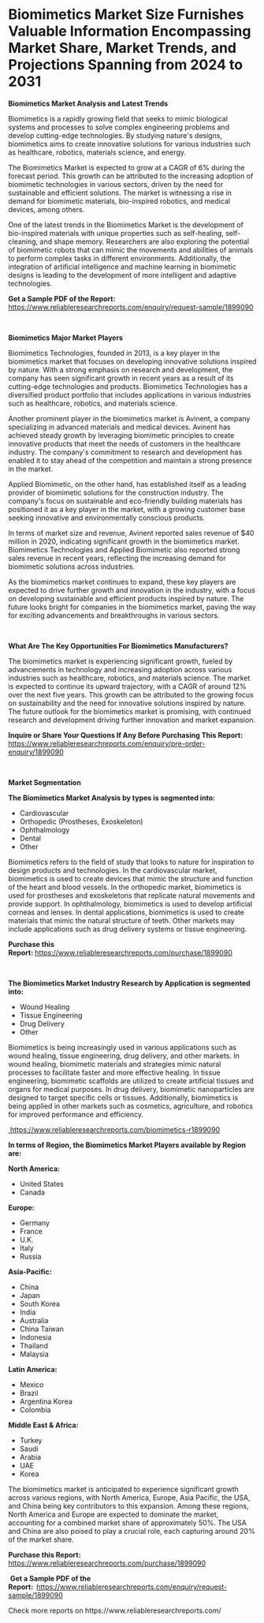 <p><h1>Biomimetics Market Size Furnishes Valuable Information Encompassing Market Share, Market Trends, and Projections Spanning from 2024 to 2031</h1></p><p><strong>Biomimetics Market Analysis and Latest Trends</strong></p>
<p><p>Biomimetics is a rapidly growing field that seeks to mimic biological systems and processes to solve complex engineering problems and develop cutting-edge technologies. By studying nature's designs, biomimetics aims to create innovative solutions for various industries such as healthcare, robotics, materials science, and energy.</p><p>The Biomimetics Market is expected to grow at a CAGR of 6% during the forecast period. This growth can be attributed to the increasing adoption of biomimetic technologies in various sectors, driven by the need for sustainable and efficient solutions. The market is witnessing a rise in demand for biomimetic materials, bio-inspired robotics, and medical devices, among others.</p><p>One of the latest trends in the Biomimetics Market is the development of bio-inspired materials with unique properties such as self-healing, self-cleaning, and shape memory. Researchers are also exploring the potential of biomimetic robots that can mimic the movements and abilities of animals to perform complex tasks in different environments. Additionally, the integration of artificial intelligence and machine learning in biomimetic designs is leading to the development of more intelligent and adaptive technologies.</p></p>
<p><strong>Get a Sample PDF of the Report:&nbsp;</strong> <a href="https://www.reliableresearchreports.com/enquiry/request-sample/1899090">https://www.reliableresearchreports.com/enquiry/request-sample/1899090</a></p>
<p>&nbsp;</p>
<p><strong>Biomimetics Major Market Players</strong></p>
<p><p>Biomimetics Technologies, founded in 2013, is a key player in the biomimetics market that focuses on developing innovative solutions inspired by nature. With a strong emphasis on research and development, the company has seen significant growth in recent years as a result of its cutting-edge technologies and products. Biomimetics Technologies has a diversified product portfolio that includes applications in various industries such as healthcare, robotics, and materials science.</p><p>Another prominent player in the biomimetics market is Avinent, a company specializing in advanced materials and medical devices. Avinent has achieved steady growth by leveraging biomimetic principles to create innovative products that meet the needs of customers in the healthcare industry. The company's commitment to research and development has enabled it to stay ahead of the competition and maintain a strong presence in the market.</p><p>Applied Biomimetic, on the other hand, has established itself as a leading provider of biomimetic solutions for the construction industry. The company's focus on sustainable and eco-friendly building materials has positioned it as a key player in the market, with a growing customer base seeking innovative and environmentally conscious products.</p><p>In terms of market size and revenue, Avinent reported sales revenue of $40 million in 2020, indicating significant growth in the biomimetics market. Biomimetics Technologies and Applied Biomimetic also reported strong sales revenue in recent years, reflecting the increasing demand for biomimetic solutions across industries.</p><p>As the biomimetics market continues to expand, these key players are expected to drive further growth and innovation in the industry, with a focus on developing sustainable and efficient products inspired by nature. The future looks bright for companies in the biomimetics market, paving the way for exciting advancements and breakthroughs in various sectors.</p></p>
<p>&nbsp;</p>
<p><strong>What Are The Key Opportunities For Biomimetics Manufacturers?</strong></p>
<p><p>The biomimetics market is experiencing significant growth, fueled by advancements in technology and increasing adoption across various industries such as healthcare, robotics, and materials science. The market is expected to continue its upward trajectory, with a CAGR of around 12% over the next five years. This growth can be attributed to the growing focus on sustainability and the need for innovative solutions inspired by nature. The future outlook for the biomimetics market is promising, with continued research and development driving further innovation and market expansion.</p></p>
<p><strong>Inquire or Share Your Questions If Any Before Purchasing This Report:</strong> <a href="https://www.reliableresearchreports.com/enquiry/pre-order-enquiry/1899090">https://www.reliableresearchreports.com/enquiry/pre-order-enquiry/1899090</a></p>
<p>&nbsp;</p>
<p><strong>Market Segmentation</strong></p>
<p><strong>The Biomimetics Market Analysis by types is segmented into:</strong></p>
<p><ul><li>Cardiovascular</li><li>Orthopedic (Prostheses, Exoskeleton)</li><li>Ophthalmology</li><li>Dental</li><li>Other</li></ul></p>
<p><p>Biomimetics refers to the field of study that looks to nature for inspiration to design products and technologies. In the cardiovascular market, biomimetics is used to create devices that mimic the structure and function of the heart and blood vessels. In the orthopedic market, biomimetics is used for prostheses and exoskeletons that replicate natural movements and provide support. In ophthalmology, biomimetics is used to develop artificial corneas and lenses. In dental applications, biomimetics is used to create materials that mimic the natural structure of teeth. Other markets may include applications such as drug delivery systems or tissue engineering.</p></p>
<p><strong>Purchase this Report:&nbsp;</strong><a href="https://www.reliableresearchreports.com/purchase/1899090">https://www.reliableresearchreports.com/purchase/1899090</a></p>
<p>&nbsp;</p>
<p><strong>The Biomimetics Market Industry Research by Application is segmented into:</strong></p>
<p><ul><li>Wound Healing</li><li>Tissue Engineering</li><li>Drug Delivery</li><li>Other</li></ul></p>
<p><p>Biomimetics is being increasingly used in various applications such as wound healing, tissue engineering, drug delivery, and other markets. In wound healing, biomimetic materials and strategies mimic natural processes to facilitate faster and more effective healing. In tissue engineering, biomimetic scaffolds are utilized to create artificial tissues and organs for medical purposes. In drug delivery, biomimetic nanoparticles are designed to target specific cells or tissues. Additionally, biomimetics is being applied in other markets such as cosmetics, agriculture, and robotics for improved performance and efficiency.</p></p>
<p><a href="https://www.reliableresearchreports.com/biomimetics-r1899090">&nbsp;https://www.reliableresearchreports.com/biomimetics-r1899090</a></p>
<p><strong>In terms of Region, the Biomimetics Market Players available by Region are:</strong></p>
<p>
    <p> <strong> North America: </strong>
        <ul>
            <li>United States</li>
            <li>Canada</li>
        </ul>
        </p> 
    <p> <strong> Europe: </strong>
        <ul>
            <li>Germany</li>
            <li>France</li>
            <li>U.K.</li>
            <li>Italy</li>
            <li>Russia</li>
        </ul>
        </p> 
    <p> <strong> Asia-Pacific: </strong>
        <ul>
            <li>China</li>
            <li>Japan</li>
            <li>South Korea</li>
            <li>India</li>
            <li>Australia</li>
            <li>China Taiwan</li>
            <li>Indonesia</li>
            <li>Thailand</li>
            <li>Malaysia</li>
        </ul>
        </p> 
    <p> <strong> Latin America: </strong>
        <ul>
            <li>Mexico</li>
            <li>Brazil</li>
            <li>Argentina Korea</li>
            <li>Colombia</li>
        </ul>
        </p> 
    <p> <strong> Middle East & Africa: </strong>
        <ul>
            <li>Turkey</li>
            <li>Saudi</li>
            <li>Arabia</li>
            <li>UAE</li>
            <li>Korea</li>
        </ul>
    </p>
    </p>
<p><p>The biomimetics market is anticipated to experience significant growth across various regions, with North America, Europe, Asia Pacific, the USA, and China being key contributors to this expansion. Among these regions, North America and Europe are expected to dominate the market, accounting for a combined market share of approximately 50%. The USA and China are also poised to play a crucial role, each capturing around 20% of the market share.</p></p>
<p><strong>Purchase this Report: </strong><a href="https://www.reliableresearchreports.com/purchase/1899090">https://www.reliableresearchreports.com/purchase/1899090</a></p>
<p>&nbsp;<strong>Get a Sample PDF of the Report:&nbsp;&nbsp;</strong><a href="https://www.reliableresearchreports.com/enquiry/request-sample/1899090">https://www.reliableresearchreports.com/enquiry/request-sample/1899090</a></p>
<p><strong></strong></p>
<p>Check more reports on https://www.reliableresearchreports.com/</p>